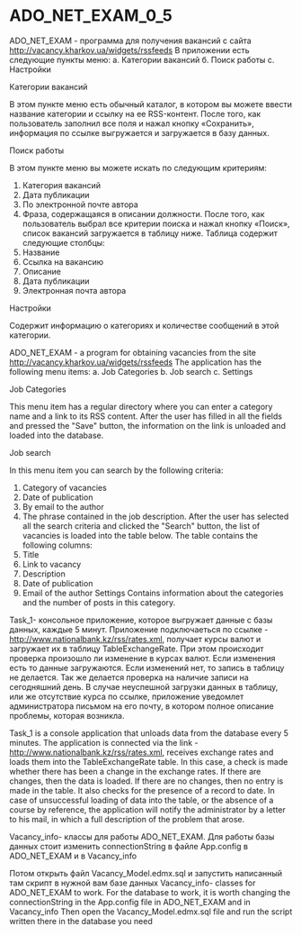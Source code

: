 # ADO_NET_EXAM_0_5
ADO_NET_EXAM - программа для получения вакансий с сайта http://vacancy.kharkov.ua/widgets/rssfeeds
В приложении есть следующие пункты меню:
а. Категории вакансий
б. Поиск работы
c. Настройки

Категории вакансий

В этом пункте меню есть обычный каталог, в котором вы можете ввести название категории и ссылку на ее RSS-контент.
После того, как пользователь заполнил все поля и нажал кнопку «Сохранить», информация по ссылке выгружается и загружается в базу данных.

Поиск работы

В этом пункте меню вы можете искать по следующим критериям:
1. Категория вакансий
2. Дата публикации
3. По электронной почте автора
4. Фраза, содержащаяся в описании должности.
После того, как пользователь выбрал все критерии поиска и нажал кнопку «Поиск», список вакансий загружается в таблицу ниже. Таблица содержит следующие столбцы:
1. Название
2. Ссылка на вакансию
3. Описание
4. Дата публикации
5. Электронная почта автора

Настройки

Содержит информацию о категориях и количестве сообщений в этой категории.


ADO_NET_EXAM - a program for obtaining vacancies from the site http://vacancy.kharkov.ua/widgets/rssfeeds
The application has the following menu items:
a. Job Categories
b. Job search
c. Settings

Job Categories

This menu item has a regular directory where you can enter a category name and a link to its RSS content.
After the user has filled in all the fields and pressed the "Save" button, the information on the link is unloaded and loaded into the database.

Job search

In this menu item you can search by the following criteria:
1. Category of vacancies
2. Date of publication
3. By email to the author
4. The phrase contained in the job description.
After the user has selected all the search criteria and clicked the "Search" button, the list of vacancies is loaded into the table below.
The table contains the following columns:
1. Title
2. Link to vacancy
3. Description
4. Date of publication
5. Email of the author
Settings
Contains information about the categories and the number of posts in this category.




Task_1- консольное приложение, которое выгружает данные с базы данных, каждые 5 минут.
Приложение подключаеться по ссылке - http://www.nationalbank.kz/rss/rates.xml, получает курсы валют и загружает их в таблицу TableExchangeRate.
 При этом происходит проверка произошло ли изменение в курсах валют.
 Если изменения есть то данные загружаются.
 Если изменений нет, то запись в таблицу не делается.
 Так же делается проверка на наличие записи на сегодняшний день.
  В случае неуспешной загрузки данных в таблицу, или же отсутствие курса по ссылке, приложение уведомлет администратора письмом на его почту, 
в котором  полное описание проблемы, которая возникла.



Task_1 is a console application that unloads data from the database every 5 minutes.
The application is connected via the link - http://www.nationalbank.kz/rss/rates.xml, receives exchange rates and loads them into the TableExchangeRate table.
 In this case, a check is made whether there has been a change in the exchange rates.
 If there are changes, then the data is loaded.
 If there are no changes, then no entry is made in the table.
 It also checks for the presence of a record to date.
  In case of unsuccessful loading of data into the table, or the absence of a course by reference, the application will notify the administrator 
by a letter to his mail, in which a full description of the problem that arose.  




Vacancy_info- классы для работы ADO_NET_EXAM.
  Для работы базы данных стоит изменить connectionString  в файле App.config в ADO_NET_EXAM и в Vacancy_info
 

 Потом открыть файл Vacancy_Model.edmx.sql и запустить написанный там скрипт в нужной вам базе данных 
Vacancy_info- classes for ADO_NET_EXAM to work.
   For the database to work, it is worth changing the connectionString in the App.config file in ADO_NET_EXAM and in Vacancy_info
   Then open the Vacancy_Model.edmx.sql file and run the script written there in the database you need

